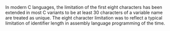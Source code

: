 In modern C languages, the limitation of the first eight characters has been extended
in most C variants to be at least 30 characters of a variable name are treated as unique.
The eight character limitation was to reflect a typical limitation of identifier length
in assembly language programming of the time.

